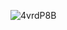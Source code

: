                     ![4vrdP8B](https://github.com/user-attachments/assets/cf059df0-6244-463e-baee-0c383cce9bca)

  
<!---
mulloily/mulloily is a ✨ special ✨ repository because its `README.md` (this file) appears on your GitHub profile.
You can click the Preview link to take a look at your changes.
--->
